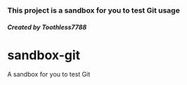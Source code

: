 ### This project is a sandbox for you to test Git usage
##### Created by Toothless7788


# sandbox-git
A sandbox for you to test Git

